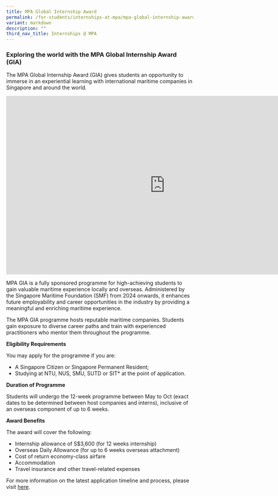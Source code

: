 ```yaml
---
title: MPA Global Internship Award
permalink: /for-students/internships-at-mpa/mpa-global-internship-award/
variant: markdown
description: ""
third_nav_title: Internships @ MPA
---
```

### Exploring the world with the MPA Global Internship Award (GIA)

The MPA Global Internship Award (GIA) gives students an opportunity to immerse in an experiential learning with international maritime companies in Singapore and around the world.

<iframe allowfullscreen="" allow="accelerometer; autoplay; clipboard-write; encrypted-media; gyroscope; picture-in-picture; web-share" frameborder="0" title="YouTube video player" src="https://www.youtube.com/embed/RVzeNxuXHHU?si=XfosNM27KLNncI_w" height="480" width="854"></iframe>

MPA GIA is a fully sponsored programme for high-achieving students to gain valuable maritime experience locally and overseas. Administered by the Singapore Maritime Foundation (SMF) from 2024 onwards, it enhances future employability and career opportunities in the industry by providing a meaningful and enriching maritime experience.

The MPA GIA programme hosts reputable maritime companies. Students gain exposure to diverse career paths and train with experienced practitioners who mentor them throughout the programme.

**Eligibility Requirements**

You may apply for the programme if you are:

*   A Singapore Citizen or Singapore Permanent Resident;
*   Studying at NTU, NUS, SMU, SUTD or SIT* at the point of application.


**Duration of Programme**

Students will undergo the 12-week programme between May to Oct (exact dates to be determined between host companies and interns), inclusive of an overseas component of up to 6 weeks.

**Award Benefits**

The award will cover the following:

*   Internship allowance of S$3,600 (for 12 weeks internship)
*   Overseas Daily Allowance (for up to 6 weeks overseas attachment)&nbsp;
*   Cost of return economy-class airfare
*   Accommodation
*   Travel insurance and other travel-related expenses


For more information on the latest application timeline and process, please visit [here](https://www.mpa.gov.sg/events-careers/education-and-scholarships/maritime-attachments/mpa-global-internship-award).